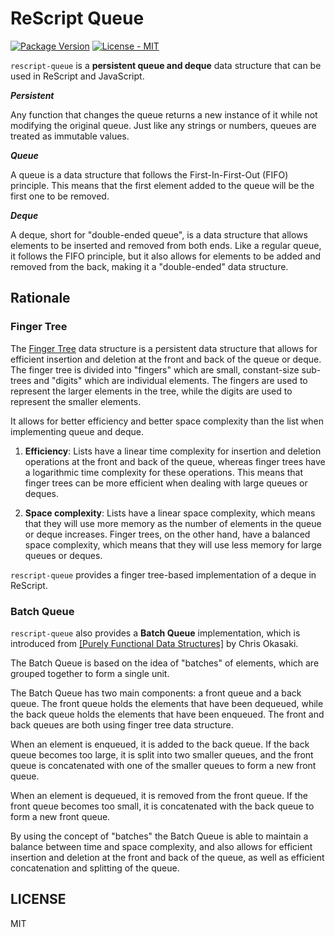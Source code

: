 # ReScript Queue

[![Package Version](https://img.shields.io/npm/v/rescript-qeueue)](https://www.npmjs.com/package/rescript-queue)
[![License - MIT](https://img.shields.io/npm/l/rescript-queue)](#license)

`rescript-queue` is a **persistent queue and deque** data structure that can be used in ReScript and JavaScript.

**_Persistent_**

Any function that changes the queue returns a new instance of it while not modifying the original queue. Just like any strings or numbers, queues are treated as immutable values.

**_Queue_**

A queue is a data structure that follows the First-In-First-Out (FIFO) principle. This means that the first element added to the queue will be the first one to be removed.

**_Deque_**

A deque, short for "double-ended queue", is a data structure that allows elements to be inserted and removed from both ends. Like a regular queue, it follows the FIFO principle, but it also allows for elements to be added and removed from the back, making it a "double-ended" data structure.

## Rationale

### Finger Tree

The [Finger Tree](https://en.wikipedia.org/wiki/Finger_tree) data structure is a persistent data structure that allows for efficient insertion and deletion at the front and back of the queue or deque. The finger tree is divided into "fingers" which are small, constant-size sub-trees and "digits" which are individual elements. The fingers are used to represent the larger elements in the tree, while the digits are used to represent the smaller elements.

It allows for better efficiency and better space complexity than the list when implementing queue and deque.

1. **Efficiency**: Lists have a linear time complexity for insertion and deletion operations at the front and back of the queue, whereas finger trees have a logarithmic time complexity for these operations. This means that finger trees can be more efficient when dealing with large queues or deques.

2. **Space complexity**: Lists have a linear space complexity, which means that they will use more memory as the number of elements in the queue or deque increases. Finger trees, on the other hand, have a balanced space complexity, which means that they will use less memory for large queues or deques.

`rescript-queue` provides a finger tree-based implementation of a deque in ReScript.

### Batch Queue

`rescript-queue` also provides a **Batch Queue** implementation, which is introduced from [[Purely Functional Data Structures]](https://doc.lagout.org/programmation/Functional%20Programming/Chris_Okasaki-Purely_Functional_Data_Structures-Cambridge_University_Press%281998%29.pdf) by Chris Okasaki.

The Batch Queue is based on the idea of "batches" of elements, which are grouped together to form a single unit.

The Batch Queue has two main components: a front queue and a back queue. The front queue holds the elements that have been dequeued, while the back queue holds the elements that have been enqueued. The front and back queues are both using finger tree data structure.

When an element is enqueued, it is added to the back queue. If the back queue becomes too large, it is split into two smaller queues, and the front queue is concatenated with one of the smaller queues to form a new front queue.

When an element is dequeued, it is removed from the front queue. If the front queue becomes too small, it is concatenated with the back queue to form a new front queue.

By using the concept of "batches" the Batch Queue is able to maintain a balance between time and space complexity, and also allows for efficient insertion and deletion at the front and back of the queue, as well as efficient concatenation and splitting of the queue.

## LICENSE

MIT
